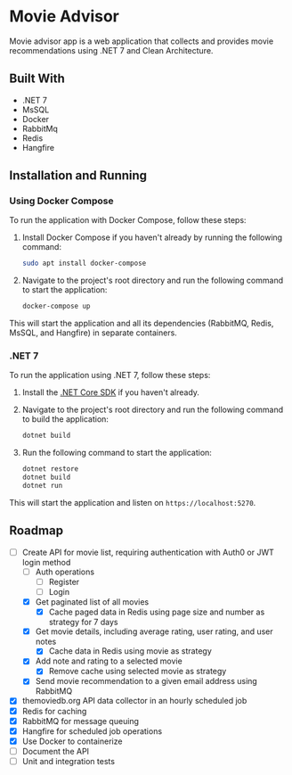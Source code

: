 
# Movie Advisor

Movie advisor app is a web application that collects and provides movie recommendations using .NET 7 and Clean Architecture.

## Built With

- .NET 7
- MsSQL
- Docker
- RabbitMq
- Redis
- Hangfire
## Installation and Running

### Using Docker Compose

To run the application with Docker Compose, follow these steps:

1. Install Docker Compose if you haven't already by running the following command:

    ```bash
    sudo apt install docker-compose
    ```

2. Navigate to the project's root directory and run the following command to start the application:

    ```bash
    docker-compose up
    ```

This will start the application and all its dependencies (RabbitMQ, Redis, MsSQL, and Hangfire) in separate containers.


### .NET 7

To run the application using .NET 7, follow these steps:

1. Install the [.NET Core SDK](https://dotnet.microsoft.com/download/dotnet/7.0) if you haven't already.

2. Navigate to the project's root directory and run the following command to build the application:

    ```bash
    dotnet build
    ```

3. Run the following command to start the application:

    ```bash
    dotnet restore
    dotnet build
    dotnet run
    ```

This will start the application and listen on `https://localhost:5270`.
## Roadmap

- [ ] Create API for movie list, requiring authentication with Auth0 or JWT login method
    - [ ] Auth operations
        - [ ] Register
        - [ ] Login
    - [x] Get paginated list of all movies
        - [x] Cache paged data in Redis using page size and number as strategy for 7 days
    - [x] Get movie details, including average rating, user rating, and user notes
        - [x] Cache data in Redis using movie as strategy
    - [x] Add note and rating to a selected movie
        - [x] Remove cache using selected movie as strategy
    - [x] Send movie recommendation to a given email address using RabbitMQ
- [x] themoviedb.org API data collector in an hourly scheduled job
- [x] Redis for caching
- [x] RabbitMQ for message queuing
- [x] Hangfire for scheduled job operations
- [x] Use Docker to containerize
- [ ] Document the API
- [ ] Unit and integration tests
